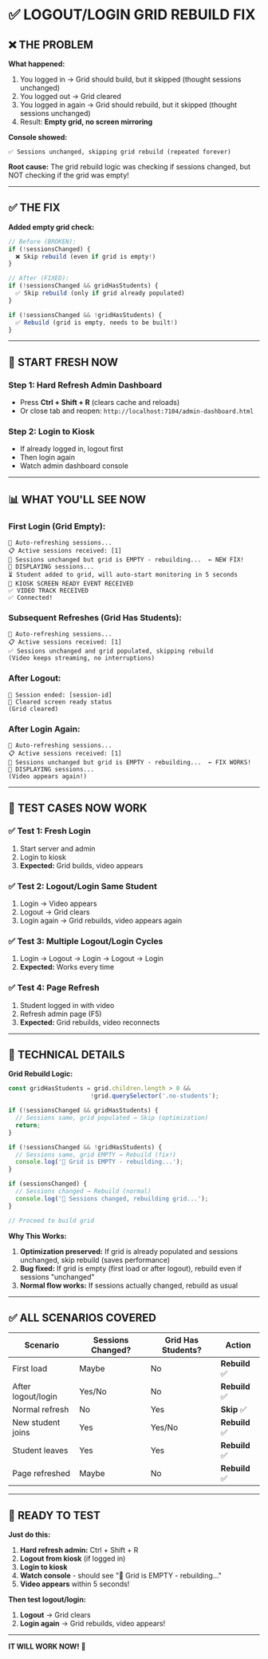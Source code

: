 # ✅ LOGOUT/LOGIN GRID REBUILD FIX

## ❌ THE PROBLEM

**What happened:**
1. You logged in → Grid should build, but it skipped (thought sessions unchanged)
2. You logged out → Grid cleared
3. You logged in again → Grid should rebuild, but it skipped (thought sessions unchanged)
4. Result: **Empty grid, no screen mirroring**

**Console showed:**
```
✅ Sessions unchanged, skipping grid rebuild (repeated forever)
```

**Root cause:** The grid rebuild logic was checking if sessions changed, but NOT checking if the grid was empty!

---

## ✅ THE FIX

**Added empty grid check:**

```javascript
// Before (BROKEN):
if (!sessionsChanged) {
  ❌ Skip rebuild (even if grid is empty!)
}

// After (FIXED):
if (!sessionsChanged && gridHasStudents) {
  ✅ Skip rebuild (only if grid already populated)
}

if (!sessionsChanged && !gridHasStudents) {
  ✅ Rebuild (grid is empty, needs to be built!)
}
```

---

## 🚀 START FRESH NOW

### **Step 1: Hard Refresh Admin Dashboard**
- Press **Ctrl + Shift + R** (clears cache and reloads)
- Or close tab and reopen: `http://localhost:7104/admin-dashboard.html`

### **Step 2: Login to Kiosk**
- If already logged in, logout first
- Then login again
- Watch admin dashboard console

---

## 📊 WHAT YOU'LL SEE NOW

### **First Login (Grid Empty):**
```
🔄 Auto-refreshing sessions...
📋 Active sessions received: [1]
🔄 Sessions unchanged but grid is EMPTY - rebuilding...  ← NEW FIX!
🎥 DISPLAYING sessions...
⏳ Student added to grid, will auto-start monitoring in 5 seconds
🎉 KIOSK SCREEN READY EVENT RECEIVED
✅ VIDEO TRACK RECEIVED
✅ Connected!
```

### **Subsequent Refreshes (Grid Has Students):**
```
🔄 Auto-refreshing sessions...
📋 Active sessions received: [1]
✅ Sessions unchanged and grid populated, skipping rebuild
(Video keeps streaming, no interruptions)
```

### **After Logout:**
```
📱 Session ended: [session-id]
🧹 Cleared screen ready status
(Grid cleared)
```

### **After Login Again:**
```
🔄 Auto-refreshing sessions...
📋 Active sessions received: [1]
🔄 Sessions unchanged but grid is EMPTY - rebuilding...  ← FIX WORKS!
🎥 DISPLAYING sessions...
(Video appears again!)
```

---

## 🎯 TEST CASES NOW WORK

### ✅ Test 1: Fresh Login
1. Start server and admin
2. Login to kiosk
3. **Expected:** Grid builds, video appears

### ✅ Test 2: Logout/Login Same Student
1. Login → Video appears
2. Logout → Grid clears
3. Login again → Grid rebuilds, video appears again

### ✅ Test 3: Multiple Logout/Login Cycles
1. Login → Logout → Login → Logout → Login
2. **Expected:** Works every time

### ✅ Test 4: Page Refresh
1. Student logged in with video
2. Refresh admin page (F5)
3. **Expected:** Grid rebuilds, video reconnects

---

## 🔧 TECHNICAL DETAILS

**Grid Rebuild Logic:**

```javascript
const gridHasStudents = grid.children.length > 0 && 
                       !grid.querySelector('.no-students');

if (!sessionsChanged && gridHasStudents) {
  // Sessions same, grid populated → Skip (optimization)
  return;
}

if (!sessionsChanged && !gridHasStudents) {
  // Sessions same, grid EMPTY → Rebuild (fix!)
  console.log('🔄 Grid is EMPTY - rebuilding...');
}

if (sessionsChanged) {
  // Sessions changed → Rebuild (normal)
  console.log('🔄 Sessions changed, rebuilding grid...');
}

// Proceed to build grid
```

**Why This Works:**
1. **Optimization preserved:** If grid is already populated and sessions unchanged, skip rebuild (saves performance)
2. **Bug fixed:** If grid is empty (first load or after logout), rebuild even if sessions "unchanged"
3. **Normal flow works:** If sessions actually changed, rebuild as usual

---

## ✅ ALL SCENARIOS COVERED

| Scenario | Sessions Changed? | Grid Has Students? | Action |
|----------|------------------|-------------------|--------|
| First load | Maybe | No | **Rebuild** ✅ |
| After logout/login | Yes/No | No | **Rebuild** ✅ |
| Normal refresh | No | Yes | **Skip** ✅ |
| New student joins | Yes | Yes/No | **Rebuild** ✅ |
| Student leaves | Yes | Yes | **Rebuild** ✅ |
| Page refreshed | Maybe | No | **Rebuild** ✅ |

---

## 🚀 READY TO TEST

**Just do this:**

1. **Hard refresh admin:** Ctrl + Shift + R
2. **Logout from kiosk** (if logged in)
3. **Login to kiosk**
4. **Watch console** - should see "🔄 Grid is EMPTY - rebuilding..."
5. **Video appears** within 5 seconds!

**Then test logout/login:**
1. **Logout** → Grid clears
2. **Login again** → Grid rebuilds, video appears!

---

**IT WILL WORK NOW!** 🎉
